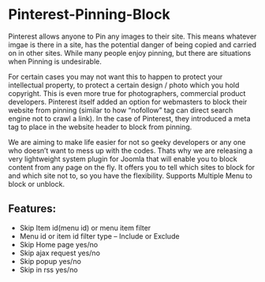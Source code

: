 # Pinterest-Pinning-Block
Pinterest allows anyone to Pin any images to their site. This means whatever imgae is there in a site, has the potential danger of being copied and carried on in other sites. While many people enjoy pinning, but there are situations when Pinning is undesirable.

For certain cases you may not want this to happen to protect your intellectual property, to protect a  certain design / photo which you hold copyright. This is even more true for photographers, commercial product developers. Pinterest itself added an option for webmasters to block their website from pinning (similar to how “nofollow” tag can direct search engine not to crawl a link). In the case of Pinterest, they introduced a meta tag to place in the website header to block from pinning.

We are aiming to make life easier for not so geeky developers or any one who doesn’t want to mess up with the codes. Thats why we are releasing a very lightweight system plugin for Joomla that will enable you to block content from any page on the fly. It offers you to tell which sites to block for and which site not to, so you have the flexibility. Supports Multiple Menu to block or unblock.

Features:
---------------
- Skip Item id(menu id) or menu item filter
- Menu id or item id filter type – Include or Exclude
- Skip Home page yes/no
- Skip ajax request yes/no
- Skip popup yes/no
- Skip in rss yes/no
